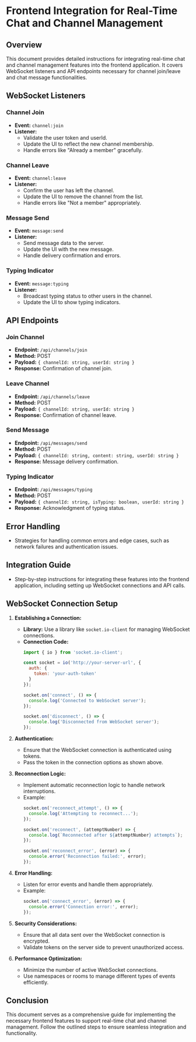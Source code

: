 # Frontend Integration for Real-Time Chat and Channel Management

## Overview
This document provides detailed instructions for integrating real-time chat and channel management features into the frontend application. It covers WebSocket listeners and API endpoints necessary for channel join/leave and chat message functionalities.

## WebSocket Listeners

### Channel Join
- **Event:** `channel:join`
- **Listener:**
  - Validate the user token and userId.
  - Update the UI to reflect the new channel membership.
  - Handle errors like "Already a member" gracefully.

### Channel Leave
- **Event:** `channel:leave`
- **Listener:**
  - Confirm the user has left the channel.
  - Update the UI to remove the channel from the list.
  - Handle errors like "Not a member" appropriately.

### Message Send
- **Event:** `message:send`
- **Listener:**
  - Send message data to the server.
  - Update the UI with the new message.
  - Handle delivery confirmation and errors.

### Typing Indicator
- **Event:** `message:typing`
- **Listener:**
  - Broadcast typing status to other users in the channel.
  - Update the UI to show typing indicators.

## API Endpoints

### Join Channel
- **Endpoint:** `/api/channels/join`
- **Method:** POST
- **Payload:** `{ channelId: string, userId: string }`
- **Response:** Confirmation of channel join.

### Leave Channel
- **Endpoint:** `/api/channels/leave`
- **Method:** POST
- **Payload:** `{ channelId: string, userId: string }`
- **Response:** Confirmation of channel leave.

### Send Message
- **Endpoint:** `/api/messages/send`
- **Method:** POST
- **Payload:** `{ channelId: string, content: string, userId: string }`
- **Response:** Message delivery confirmation.

### Typing Indicator
- **Endpoint:** `/api/messages/typing`
- **Method:** POST
- **Payload:** `{ channelId: string, isTyping: boolean, userId: string }`
- **Response:** Acknowledgment of typing status.

## Error Handling
- Strategies for handling common errors and edge cases, such as network failures and authentication issues.

## Integration Guide
- Step-by-step instructions for integrating these features into the frontend application, including setting up WebSocket connections and API calls.

## WebSocket Connection Setup

1. **Establishing a Connection:**
   - **Library:** Use a library like `socket.io-client` for managing WebSocket connections.
   - **Connection Code:**
     ```javascript
     import { io } from 'socket.io-client';

     const socket = io('http://your-server-url', {
       auth: {
         token: 'your-auth-token'
       }
     });

     socket.on('connect', () => {
       console.log('Connected to WebSocket server');
     });

     socket.on('disconnect', () => {
       console.log('Disconnected from WebSocket server');
     });
     ```

2. **Authentication:**
   - Ensure that the WebSocket connection is authenticated using tokens.
   - Pass the token in the connection options as shown above.

3. **Reconnection Logic:**
   - Implement automatic reconnection logic to handle network interruptions.
   - Example:
     ```javascript
     socket.on('reconnect_attempt', () => {
       console.log('Attempting to reconnect...');
     });

     socket.on('reconnect', (attemptNumber) => {
       console.log(`Reconnected after ${attemptNumber} attempts`);
     });

     socket.on('reconnect_error', (error) => {
       console.error('Reconnection failed:', error);
     });
     ```

4. **Error Handling:**
   - Listen for error events and handle them appropriately.
   - Example:
     ```javascript
     socket.on('connect_error', (error) => {
       console.error('Connection error:', error);
     });
     ```

5. **Security Considerations:**
   - Ensure that all data sent over the WebSocket connection is encrypted.
   - Validate tokens on the server side to prevent unauthorized access.

6. **Performance Optimization:**
   - Minimize the number of active WebSocket connections.
   - Use namespaces or rooms to manage different types of events efficiently.

## Conclusion
This document serves as a comprehensive guide for implementing the necessary frontend features to support real-time chat and channel management. Follow the outlined steps to ensure seamless integration and functionality. 